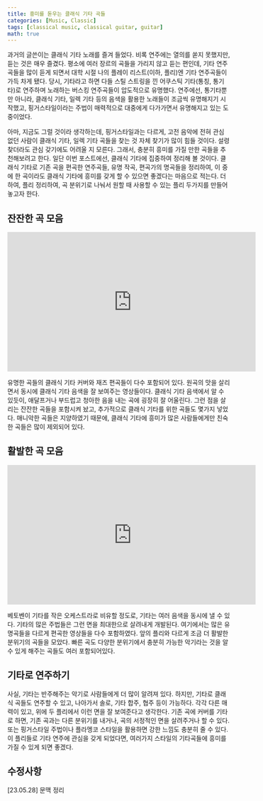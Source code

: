 ```yaml
---
title: 흥미를 돋우는 클래식 기타 곡들
categories: [Music, Classic]
tags: [classical music, classical guitar, guitar]
math: true
---
```


과거의 글쓴이는 클래식 기타 노래를 즐겨 들었다. 비록 연주에는 열의를 쏟지 못했지만, 듣는 것은 매우 즐겼다. 평소에 여러 장르의 곡들을 가리지 않고 듣는 편인데, 기타 연주곡들을 많이 듣게 되면서 대학 시절 나의 플레이 리스트(이하, 플리)엔 기타 연주곡들이 가득 차게 됐다. 당시, 기타라고 하면 다들 스틸 스트링을 낀 어쿠스틱 기타(통칭, 통기타)로 연주하며 노래하는 버스킹 연주곡들이 압도적으로 유명했다. 연주에선, 통기타뿐만 아니라, 클래식 기타, 일렉 기타 등의 음색을 활용한 노래들이 조금씩 유명해지기 시작했고, 핑거스타일이라는 주법이 매력적으로 대중에게 다가가면서 유명해지고 있는 도중이었다.

아마, 지금도 그럴 것이라 생각하는데, 핑거스타일과는 다르게, 고전 음악에 전혀 관심 없던 사람이 클래식 기타, 일렉 기타 곡들을 찾는 것 자체 찾기가 많이 힘들 것이다. 설령 찾더라도 관심 갖기에도 어려울 지 모른다. 그래서, 충분히 흥미를 가질 만한 곡들을 추천해보려고 한다. 일단 이번 포스트에선, 클래식 기타에 집중하여 정리해 볼 것이다. 클래식 기타로 기존 곡을 편곡한 연주곡들, 유명 작곡, 편곡가의 명곡들을 정리하여, 이 중에 한 곡이라도 클래식 기타에 흥미를 갖게 할 수 있으면 좋겠다는 마음으로 적는다. 더하여, 플리 정리하여, 곡 분위기로 나눠서 원할 때 사용할 수 있는 플리 두가지를 만들어 놓고자 한다. 

## 잔잔한 곡 모음

<iframe width="560" height="315" src="https://www.youtube.com/embed/videoseries?list=PLChgSCbAVbJ22UXL1LAhmSiIbXMfR6rwn" title="YouTube video player" frameborder="0" allow="accelerometer; autoplay; clipboard-write; encrypted-media; gyroscope; picture-in-picture; web-share" allowfullscreen></iframe>

유명한 곡들의 클래식 기타 커버와 재즈 편곡들이 다수 포함되어 있다. 원곡의 맛을 살리면서 동시에 클래식 기타 음색을 잘 보여주는 영상들이다. 클래식 기타 음색에서 알 수 있듯이, 애달프거나 부드럽고 청아한 음을 내는 곡에 굉장히 잘 어울린다. 그런 점을 살리는 잔잔한 곡들을 포함시켜 놨고, 추가적으로 클래식 기타를 위한 곡들도 몇가지 넣었다. 매니악한 곡들은 지양하였기 때문에, 클래식 기타에 흥미가 많은 사람들에게만 친숙한 곡들은 많이 제외되어 있다. 

## 활발한 곡 모음

<iframe width="560" height="315" src="https://www.youtube.com/embed/videoseries?list=PLChgSCbAVbJ1Zo3fcRLwoWPf-G3Mnz0Pr" title="YouTube video player" frameborder="0" allow="accelerometer; autoplay; clipboard-write; encrypted-media; gyroscope; picture-in-picture; web-share" allowfullscreen></iframe>

베토벤이 기타를 작은 오케스트라로 비유할 정도로, 기타는 여러 음색을 동시에 낼 수 있다. 기타의 많은 주법들은 그런 면을 최대한으로 살려내게 개발된다. 여기에서는 많은 유명곡들을 다르게 편곡한 영상들을 다수 포함하였다. 앞의 플리와 다르게 조금 더 활발한 분위기의 곡들을 모았다. 빠른 곡도 다양한 분위기에서 충분히 가능한 악기라는 것을 알 수 있게 해주는 곡들도 여러 포함되어있다.

## 기타로 연주하기
사실, 기타는 반주해주는 악기로 사람들에게 더 많이 알려져 있다. 하지만, 기타로 클래식 곡들도 연주할 수 있고, 나아가서 솔로, 기타 합주, 협주 등이 가능하다. 각각 다른 매력이 있고, 위에 두 플리에서 이런 면을 잘 보여준다고 생각한다. 기존 곡에 커버를 기타로 하면, 기존 곡과는 다른 분위기를 내거나, 곡의 서정적인 면을 살려주거나 할 수 있다. 또는 핑거스타일 주법이나 플라멩코 스타일을 활용하면 강한 느낌도 충분히 줄 수 있다. 이 플리들로 기타 연주에 관심을 갖게 되었다면, 여러가지 스타일의 기타곡들에 흥미를 가질 수 있게 되면 좋겠다.

## 수정사항
[23.05.28] 문맥 정리